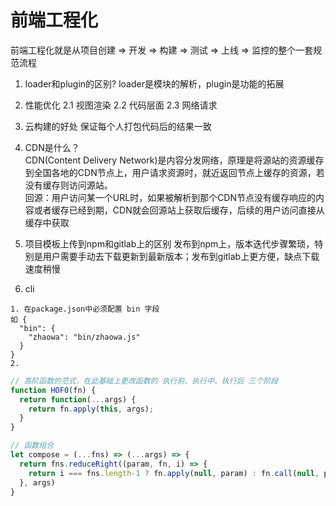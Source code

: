 # 前端工程化

前端工程化就是从项目创建 => 开发 => 构建 => 测试 => 上线 => 监控的整个一套规范流程

1. loader和plugin的区别?
loader是模块的解析，plugin是功能的拓展

2. 性能优化
2.1 视图渲染
2.2 代码层面
2.3 网络请求

3. 云构建的好处
保证每个人打包代码后的结果一致

4. CDN是什么？  
CDN(Content Delivery Network)是内容分发网络，原理是将源站的资源缓存到全国各地的CDN节点上，用户请求资源时，就近返回节点上缓存的资源，若没有缓存则访问源站。  
回源：用户访问某一个URL时，如果被解析到那个CDN节点没有缓存响应的内容或者缓存已经到期，CDN就会回源站上获取后缓存，后续的用户访问直接从缓存中获取

5. 项目模板上传到npm和gitlab上的区别
发布到npm上，版本迭代步骤繁琐，特别是用户需要手动去下载更新到最新版本；发布到gitlab上更方便，缺点下载速度稍慢

6. cli
```
1. 在package.json中必须配置 bin 字段
如 {
  "bin": {
    "zhaowa": "bin/zhaowa.js"
  }
}
2. 
```

``` js
// 高阶函数的范式，在此基础上更改函数的 执行前、执行中、执行后 三个阶段
function HOF0(fn) {
  return function(...args) {
    return fn.apply(this, args);
  }
}
```

``` js
// 函数组合
let compose = (...fns) => (...args) => {
  return fns.reduceRight((param, fn, i) => {
    return i === fns.length-1 ? fn.apply(null, param) : fn.call(null, param)
  }, args)
}
```